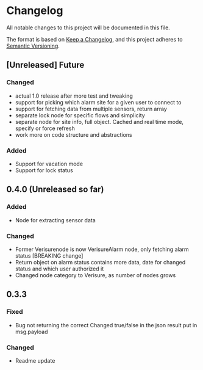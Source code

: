 # Changelog
All notable changes to this project will be documented in this file.

The format is based on [Keep a Changelog](https://keepachangelog.com/en/1.0.0/),
and this project adheres to [Semantic Versioning](https://semver.org/spec/v2.0.0.html).

## [Unreleased] Future
### Changed
- actual 1.0 release after more test and tweaking
- support for picking which alarm site for a given user to connect to
- support for fetching data from multiple sensors, return array
- separate lock node for specific flows and simplicity
- separate node for site info, full object. Cached and real time mode, specify or force refresh
- work more on code structure and abstractions

### Added
- Support for vacation mode
- Support for lock status

## 0.4.0 (Unreleased so far)
### Added
- Node for extracting sensor data

### Changed
- Former Verisurenode is now VerisureAlarm node, only fetching alarm status [BREAKING change]
- Return object on alarm status contains more data, date for changed status and which user authorized it
- Changed node category to Verisure, as number of nodes grows

## 0.3.3
### Fixed
- Bug not returning the correct Changed true/false in the json result put in msg.payload

### Changed
- Readme update


